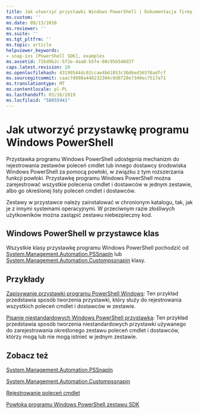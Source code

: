```yaml
---
title: Jak utworzyć przystawki Windows PowerShell | Dokumentacja firmy Microsoft
ms.custom: ''
ms.date: 09/13/2016
ms.reviewer: ''
ms.suite: ''
ms.tgt_pltfrm: ''
ms.topic: article
helpviewer_keywords:
- snap-ins [PowerShell SDK], examples
ms.assetid: 71bd9b2c-5f2e-4aa8-b5fe-08c956540d37
caps.latest.revision: 10
ms.openlocfilehash: 43199544dc02ccae4b61053c30d6ed36576adfcf
ms.sourcegitcommit: caac7d098a448232304c9d6728e7340ec7517a71
ms.translationtype: MT
ms.contentlocale: pl-PL
ms.lasthandoff: 03/16/2019
ms.locfileid: "58055941"
---
```

# <a name="how-to-create-a-windows-powershell-snap-in"></a>Jak utworzyć przystawkę programu Windows PowerShell

Przystawka programu Windows PowerShell udostępnia mechanizm do rejestrowania zestawów poleceń cmdlet lub innego dostawcy środowiska Windows PowerShell za pomocą powłoki, w związku z tym rozszerzania funkcji powłoki. Przystawkę programu Windows PowerShell można zarejestrować wszystkie polecenia cmdlet i dostawców w jednym zestawie, albo go określonej listy poleceń cmdlet i dostawców.

Zestawy w przystawce należy zainstalować w chronionym katalogu, tak, jak je z innymi systemami operacyjnymi. W przeciwnym razie złośliwych użytkowników można zastąpić zestawu niebezpieczny kod.

## <a name="windows-powershell-snap-in-classes"></a>Windows PowerShell w przystawce klas

Wszystkie klasy przystawkę programu Windows PowerShell pochodzić od [System.Management.Automation.PSSnapIn](/dotnet/api/System.Management.Automation.PSSnapIn) lub [System.Management.Automation.Custompssnapin](/dotnet/api/System.Management.Automation.CustomPSSnapIn) klasy.

## <a name="examples"></a>Przykłady

[Zapisywanie przystawki programu PowerShell Windows](./writing-a-windows-powershell-snap-in.md): Ten przykład przedstawia sposób tworzenia przystawki, który służy do rejestrowania wszystkich poleceń cmdlet i dostawców w zestawie.

[Pisanie niestandardowych Windows PowerShell przystawką](./writing-a-custom-windows-powershell-snap-in.md): Ten przykład przedstawia sposób tworzenia niestandardowych przystawki używanego do zarejestrowania określonego zestawu poleceń cmdlet i dostawców, którzy mogą lub nie mogą istnieć w jednym zestawie.

## <a name="see-also"></a>Zobacz też

[System.Management.Automation.PSSnapIn](/dotnet/api/System.Management.Automation.PSSnapIn)

[System.Management.Automation.Custompssnapin](/dotnet/api/System.Management.Automation.CustomPSSnapIn)

[Rejestrowanie poleceń cmdlet](./registering-cmdlets.md)

[Powłoka programu Windows PowerShell zestawu SDK](../windows-powershell-reference.md)
